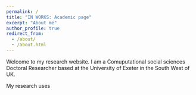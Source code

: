 ```yaml
---
permalink: /
title: "IN WORKS: Academic page"
excerpt: "About me"
author_profile: true
redirect_from: 
  - /about/
  - /about.html
---
```


Welcome to my research website. I am a Comuputational social sciences Doctoral Researcher based at the University of Exeter in the South West of UK.

My research uses 


